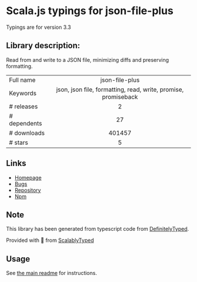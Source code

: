 
# Scala.js typings for json-file-plus

Typings are for version 3.3

## Library description:
Read from and write to a JSON file, minimizing diffs and preserving formatting.

|                    |                 |
| ------------------ | :-------------: |
| Full name          | json-file-plus |
| Keywords           | json, json file, formatting, read, write, promise, promiseback |
| # releases         | 2 |
| # dependents       | 27 |
| # downloads        | 401457 |
| # stars            | 5 |

## Links
- [Homepage](https://github.com/ljharb/json-file-plus#readme)
- [Bugs](https://github.com/ljharb/json-file-plus/issues)
- [Repository](https://github.com/ljharb/json-file-plus)
- [Npm](https://www.npmjs.com/package/json-file-plus)
    


## Note
This library has been generated from typescript code from [DefinitelyTyped](https://definitelytyped.org).

Provided with :purple_heart: from [ScalablyTyped](https://github.com/oyvindberg/ScalablyTyped)

## Usage
See [the main readme](../../readme.md) for instructions.


